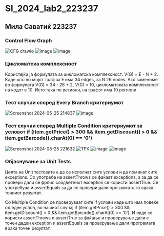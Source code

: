 # SI_2024_lab2_223237
## Мила Саватиќ 223237
### Control Flow Graph
![CFG drawio](https://github.com/milasavatic/SI_2024_lab2_223237/assets/164552422/7301d3db-cde0-4184-ada7-b219d3915594)
![image](https://github.com/milasavatic/SI_2024_lab2_223237/assets/164552422/126bfc72-635f-4ec2-9dfb-a4e7615aa90b)
![image](https://github.com/milasavatic/SI_2024_lab2_223237/assets/164552422/ccc37f2f-bf0e-4259-80ef-911c6a456533)
### Цикломатска комплексност
Користејќи ја формулата за цикломатска комплексност: V(G) = E - N + 2. Каде што во мојот граф за E има 34 edges, за N 26 nodes. Ако замениме во формулата V(G) = 34 - 26 + 2, V(G) = 10, цикломатската комплексност на кодот е 10. Исто така по региони, на графот има 10 региони. 
### Тест случаи според Every Branch критериумот
![Screenshot 2024-05-25 214837](https://github.com/milasavatic/SI_2024_lab2_223237/assets/164552422/4e9367f2-8596-4af2-86b1-b6a9074038b2)
![image](https://github.com/milasavatic/SI_2024_lab2_223237/assets/164552422/74b239ef-f46f-45c0-b1f6-53a4d3e24855)
### Тест случаи според Multiple Condition критериумот за условот if (item.getPrice() > 300 && item.getDiscount() > 0 && item.getBarcode().charAt(0) == '0')
![Screenshot 2024-05-25 221632](https://github.com/milasavatic/SI_2024_lab2_223237/assets/164552422/483dd931-ee5c-45f1-886e-050108c7678c)
![TFX](https://github.com/milasavatic/SI_2024_lab2_223237/assets/164552422/74ee2fb4-eed8-4a29-af8d-35849d31bbbc)
![image](https://github.com/milasavatic/SI_2024_lab2_223237/assets/164552422/0b508b34-36c2-4e98-b35b-8fd7c3abc7e1)
![image](https://github.com/milasavatic/SI_2024_lab2_223237/assets/164552422/4e50e553-4be1-47d1-a85b-f65d2cbf93bd)
### Објаснување за Unit Tests
Целта на Unit тестовите е да се исполнат сите услови и да поминат сите exceptions. Со употреба на assertThrows се фаќаат exceptions, a за да се провери дали се фрлил соодветниот exception се користи assertTrue. Се употребува и assertEquals за да се провери дали програмата го враќа точниот резултат.

Со Multiple Condition се проверуваат сите if услови каде што има повеќе од еден услов, во нашиот случај if (item.getPrice() > 300 && item.getDiscount() > 0 && item.getBarcode().charAt(0) == '0'). И овде се користи assertThrows и assertTrue за фаќање и проверување дали е точен даден exception и assertEquals за проверување дали програмата враќа точен резултат.
